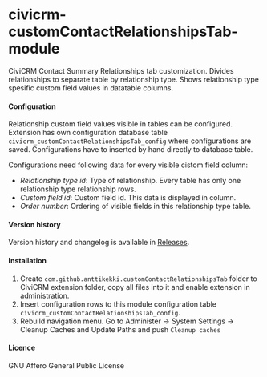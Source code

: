 civicrm-customContactRelationshipsTab-module
============================================

CiviCRM Contact Summary Relationships tab customization. Divides relationships to separate table by relationship type. Shows relationship type spesific custom field values in datatable columns.

#### Configuration
Relationship custom field values visible in tables can be configured. Extension has own configuration database table `civicrm_customContactRelationshipsTab_config` where configurations are saved. Configurations have to inserted by hand directly to database table.

Configurations need following data for every visible cistom field column:
* _Relationship type id_: Type of relationship. Every table has only one relationship type relationship rows.
* _Custom field id_: Custom field id. This data is displayed in column.
* _Order number_: Ordering of visible fields in this relationship type table.

#### Version history
Version history and changelog is available in [Releases](https://github.com/anttikekki/civicrm-customContactRelationshipsTab-module/releases). 

#### Installation
1. Create `com.github.anttikekki.customContactRelationshipsTab` folder to CiviCRM extension folder, copy all files into it and enable extension in administration.
2. Insert configuration rows to this module configuration table `civicrm_customContactRelationshipsTab_config`.
3. Rebuild navigation menu. Go to Administer -> System Settings -> Cleanup Caches and Update Paths and push `Cleanup caches`

#### Licence
GNU Affero General Public License
